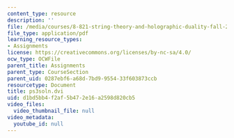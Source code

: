 ```yaml
---
content_type: resource
description: ''
file: /media/courses/8-821-string-theory-and-holographic-duality-fall-2014/d1bd5bb4f2af5b472e16a2598d820cb5_MIT8_821F14_pssol3.pdf
file_type: application/pdf
learning_resource_types:
- Assignments
license: https://creativecommons.org/licenses/by-nc-sa/4.0/
ocw_type: OCWFile
parent_title: Assignments
parent_type: CourseSection
parent_uid: 0287ebf6-a68d-7bd9-9554-33f603873ccb
resourcetype: Document
title: ps3soln.dvi
uid: d1bd5bb4-f2af-5b47-2e16-a2598d820cb5
video_files:
  video_thumbnail_file: null
video_metadata:
  youtube_id: null
---
```

